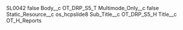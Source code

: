 <?xml version="1.0" encoding="UTF-8"?>
<CustomMetadata xmlns="http://soap.sforce.com/2006/04/metadata" xmlns:xsi="http://www.w3.org/2001/XMLSchema-instance" xmlns:xsd="http://www.w3.org/2001/XMLSchema">
    <label>SL0042</label>
    <protected>false</protected>
    <values>
        <field>Body__c</field>
        <value xsi:type="xsd:string">OT_DRP_S5_T</value>
    </values>
    <values>
        <field>Multimode_Only__c</field>
        <value xsi:type="xsd:boolean">false</value>
    </values>
    <values>
        <field>Static_Resource__c</field>
        <value xsi:type="xsd:string">os_hcpslide8</value>
    </values>
    <values>
        <field>Sub_Title__c</field>
        <value xsi:type="xsd:string">OT_DRP_S5_H</value>
    </values>
    <values>
        <field>Title__c</field>
        <value xsi:type="xsd:string">OT_H_Reports</value>
    </values>
</CustomMetadata>
